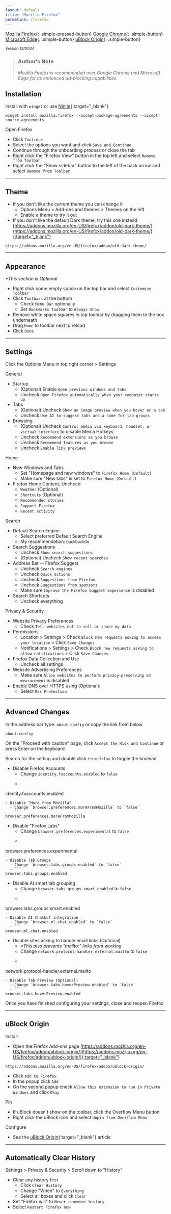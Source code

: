 ```yaml
---
layout: default
title: "Mozilla Firefox"
permalink: /firefox
---
```


[Mozilla Firefox]({{site.url}}/firefox){: .simple-pressed-button}
[Google Chrome]({{site.url}}/chrome){: .simple-button}
[Microsoft Edge]({{site.url}}/edge){: .simple-button}
[uBlock Origin]({{site.url}}/ublock){: .simple-button}

<sup>_Version 12/10/24_</sup>

> ### **Author's Note**
>
> _Mozilla Firefox is recommended over Google Chrome and Microsoft Edge for its enhanced ad-blocking capabilities._

## Installation

Install with `winget` or use [Ninite](https://ninite.com/){:target="_blank"}
```
winget install mozilla.firefox --accept-package-agreements --accept-source-agreements
```
Open Firefox

- Click `Continue`
- Select the options you want and click `Save and Continue`
- Continue through the onboarding process or close the tab
- Right click the "Firefox View" button in the top left and select `Remove from Toolbar`
- Right click the "Show sidebar" button to the left of the back arrow and select `Remove from Toolbar`

----

## Theme
- If you don't like the current theme you can change it
  - Options Menu > Add-ons and themes > Themes on the left
  - Enable a theme to try it out
- If you don't like the default Dark theme, try this one instead [https://addons.mozilla.org/en-US/firefox/addon/old-dark-theme/](https://addons.mozilla.org/en-US/firefox/addon/old-dark-theme/){:target="_blank"}
```
https://addons.mozilla.org/en-US/firefox/addon/old-dark-theme/
```

----

## Appearance
_*This section is Optional_

- Right click some empty space on the top bar and select `Customize Toolbar`
- Click `Toolbars` at the bottom
  - Check `Menu Bar` optionally
  - Set `Bookmarks Toolbar` to `Always Show`
- Remove white space squares in top toolbar by dragging them to the box underneath
- Drag `Home` to toolbar next to reload
- Click `Done`

----

## Settings
Click the Options Menu in top right corner > Settings

General

- Startup
  - (Optional) Enable `Open previous windows and tabs`
  - Uncheck `Open Firefox automatically when your computer starts up`
- Tabs
  - (Optional) Uncheck `Show an image preview when you hover on a tab`
  - Uncheck `Use AI to suggest tabs and a name for tab groups`
- Browsing
  - (Optional) Uncheck `Control media via keyboard, headset, or virtual interface` to disable Media Hotkeys
  - Uncheck `Recommend extensions as you browse`
  - Uncheck `Recommend features as you browse`
  - Uncheck `Enable link previews`

Home

- New Windows and Tabs
  - Set "Homepage and new windows" to `Firefox Home (Default)`
  - Make sure "New tabs" is set to `Firefox Home (Default)`
- Firefox Home Content, Uncheck:
  - `Weather` (Optional)
  - `Shortcuts` (Optional)
  - `Recommended stories`
  - `Support Firefox`
  - `Recent activity`

Search

- Default Search Engine
  - Select preferred Default Search Engine
  - My recommendation: `DuckDuckGo`
- Search Suggestions
  - Uncheck `Show search suggestions`
  - (Optional) Uncheck `Show recent searches`
- Address Bar -- Firefox Suggest
  - Uncheck `Search engines`
  - Uncheck `Quick actions`
  - Uncheck `Suggestions from Firefox`
  - Uncheck `Suggestions from sponsors`
  - Make sure `Improve the Firefox Suggest experience` is disabled
- Search Shortcuts
  - Uncheck everything

Privacy & Security

- Website Privacy Preferences
  - Check `Tell websites not to sell or share my data`
- Permissions
  - Location > Settings > Check `Block new requests asking to access your location` > Click `Save Changes`
  - Notifications > Settings > Check `Block new requests asking to allow notifications` > Click `Save Changes`
- Firefox Data Collection and Use
  - Uncheck all settings
- Website Advertising Preferences
  - Make sure `Allow websites to perform privacy-preserving ad measurement` is disabled
- Enable DNS over HTTPS using (Optional):
  - Select `Max Protection`

----

## Advanced Changes
In the address bar type: `about:config` or copy the link from below
```
about:config
```
On the "Proceed with caution" page, click `Accept the Risk and Continue` or press Enter on the keyboard

Search for the setting and double click `true|false` to toggle the boolean

- Disable Firefox Accounts
  - Change `identity.fxaccounts.enabled` to `false`
  - ```
identity.fxaccounts.enabled
```
- Disable "More from Mozilla"
  - Change `browser.preferences.moreFromMozilla` to `false`
  - ```
browser.preferences.moreFromMozilla
```
- Disable "Firefox Labs"
  - Change `browser.preferences.experimental` to `false`
  - ```
browser.preferences.experimental
```
- Disable Tab Groups
  - Change `browser.tabs.groups.enabled` to `false`
  - ```
browser.tabs.groups.enabled
```
- Disable AI smart tab grouping
  - Change `browser.tabs.groups.smart.enabled` to `false`
  - ```
browser.tabs.groups.smart.enabled
```
- Disable AI Chatbot integration
  - Change `browser.ml.chat.enabled` to `false`
  - ```
browser.ml.chat.enabled
```
- Disable sites asking to handle email links (Optional)
  - _*This also prevents "mailto:" links from working_
  - Change `network.protocol-handler.external.mailto` to `false`
  - ```
network.protocol-handler.external.mailto
```
- Disable Tab Preview (Optional)
  - Change `browser.tabs.hoverPreview.enabled` to `false`
  - ```
browser.tabs.hoverPreview.enabled
```

Once you have finished configuring your settings, close and reopen Firefox

----

## uBlock Origin

Install

- Open the Firefox Add-ons page [https://addons.mozilla.org/en-US/firefox/addon/ublock-origin/](https://addons.mozilla.org/en-US/firefox/addon/ublock-origin/){:target="_blank"}
```
https://addons.mozilla.org/en-US/firefox/addon/ublock-origin/
```
- Click `Add to Firefox`
- In the popup click `Add`
- On the second popup check `Allow this extension to run in Private Windows` and click `Okay`

Pin

- If uBlock doesn't show on the toolbar, click the Overflow Menu button
- Right click the uBlock icon and select `Unpin from Overflow Menu`

Configure

- See the [uBlock Origin]({{site.url}}/ublock){:target="_blank"} article

----

## Automatically Clear History

Settings > Privacy & Security > Scroll down to "History"

- Clear any history first
  - Click `Clear History`
  - Change "When" to `Everything`
  - Select all boxes and click `Clear`
- Set "Firefox will" to  `Never remember history`
- Select `Restart Firefox now`
